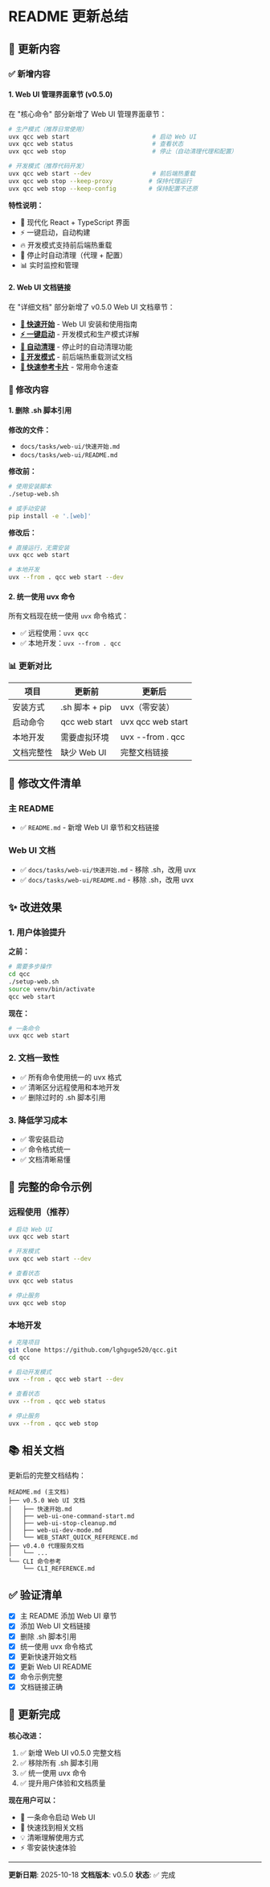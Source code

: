 # README 更新总结

## 📝 更新内容

### ✅ 新增内容

#### 1. Web UI 管理界面章节 (v0.5.0)

在 "核心命令" 部分新增了 Web UI 管理界面章节：

```bash
# 生产模式（推荐日常使用）
uvx qcc web start                       # 启动 Web UI
uvx qcc web status                      # 查看状态
uvx qcc web stop                        # 停止（自动清理代理和配置）

# 开发模式（推荐代码开发）
uvx qcc web start --dev                 # 前后端热重载
uvx qcc web stop --keep-proxy          # 保持代理运行
uvx qcc web stop --keep-config         # 保持配置不还原
```

**特性说明：**
- 🎨 现代化 React + TypeScript 界面
- ⚡ 一键启动，自动构建
- 🔥 开发模式支持前后端热重载
- 🧹 停止时自动清理（代理 + 配置）
- 📊 实时监控和管理

#### 2. Web UI 文档链接

在 "详细文档" 部分新增了 v0.5.0 Web UI 文档章节：

- **[🚀 快速开始](docs/tasks/web-ui/快速开始.md)** - Web UI 安装和使用指南
- **[⚡ 一键启动](docs/tasks/web-ui-one-command-start.md)** - 开发模式和生产模式详解
- **[🧹 自动清理](docs/tasks/web-ui-stop-cleanup.md)** - 停止时的自动清理功能
- **[🔧 开发模式](docs/tasks/web-ui-dev-mode.md)** - 前后端热重载测试文档
- **[📝 快速参考卡片](WEB_START_QUICK_REFERENCE.md)** - 常用命令速查

### 🔄 修改内容

#### 1. 删除 .sh 脚本引用

**修改的文件：**
- `docs/tasks/web-ui/快速开始.md`
- `docs/tasks/web-ui/README.md`

**修改前：**
```bash
# 使用安装脚本
./setup-web.sh

# 或手动安装
pip install -e '.[web]'
```

**修改后：**
```bash
# 直接运行，无需安装
uvx qcc web start

# 本地开发
uvx --from . qcc web start --dev
```

#### 2. 统一使用 uvx 命令

所有文档现在统一使用 `uvx` 命令格式：
- ✅ 远程使用：`uvx qcc`
- ✅ 本地开发：`uvx --from . qcc`

### 📊 更新对比

| 项目 | 更新前 | 更新后 |
|-----|-------|-------|
| 安装方式 | .sh 脚本 + pip | uvx（零安装） |
| 启动命令 | qcc web start | uvx qcc web start |
| 本地开发 | 需要虚拟环境 | uvx --from . qcc |
| 文档完整性 | 缺少 Web UI | 完整文档链接 |

## 📁 修改文件清单

### 主 README
- ✅ `README.md` - 新增 Web UI 章节和文档链接

### Web UI 文档
- ✅ `docs/tasks/web-ui/快速开始.md` - 移除 .sh，改用 uvx
- ✅ `docs/tasks/web-ui/README.md` - 移除 .sh，改用 uvx

## ✨ 改进效果

### 1. 用户体验提升

**之前：**
```bash
# 需要多步操作
cd qcc
./setup-web.sh
source venv/bin/activate
qcc web start
```

**现在：**
```bash
# 一条命令
uvx qcc web start
```

### 2. 文档一致性

- ✅ 所有命令使用统一的 uvx 格式
- ✅ 清晰区分远程使用和本地开发
- ✅ 删除过时的 .sh 脚本引用

### 3. 降低学习成本

- ✅ 零安装启动
- ✅ 命令格式统一
- ✅ 文档清晰易懂

## 🎯 完整的命令示例

### 远程使用（推荐）

```bash
# 启动 Web UI
uvx qcc web start

# 开发模式
uvx qcc web start --dev

# 查看状态
uvx qcc web status

# 停止服务
uvx qcc web stop
```

### 本地开发

```bash
# 克隆项目
git clone https://github.com/lghguge520/qcc.git
cd qcc

# 启动开发模式
uvx --from . qcc web start --dev

# 查看状态
uvx --from . qcc web status

# 停止服务
uvx --from . qcc web stop
```

## 📚 相关文档

更新后的完整文档结构：

```
README.md (主文档)
├── v0.5.0 Web UI 文档
│   ├── 快速开始.md
│   ├── web-ui-one-command-start.md
│   ├── web-ui-stop-cleanup.md
│   ├── web-ui-dev-mode.md
│   └── WEB_START_QUICK_REFERENCE.md
├── v0.4.0 代理服务文档
│   └── ...
└── CLI 命令参考
    └── CLI_REFERENCE.md
```

## ✅ 验证清单

- [x] 主 README 添加 Web UI 章节
- [x] 添加 Web UI 文档链接
- [x] 删除 .sh 脚本引用
- [x] 统一使用 uvx 命令格式
- [x] 更新快速开始文档
- [x] 更新 Web UI README
- [x] 命令示例完整
- [x] 文档链接正确

## 🎉 更新完成

**核心改进：**
1. ✅ 新增 Web UI v0.5.0 完整文档
2. ✅ 移除所有 .sh 脚本引用
3. ✅ 统一使用 uvx 命令
4. ✅ 提升用户体验和文档质量

**现在用户可以：**
- 🚀 一条命令启动 Web UI
- 📖 快速找到相关文档
- 💡 清晰理解使用方式
- ⚡ 零安装快速体验

---

**更新日期**: 2025-10-18
**文档版本**: v0.5.0
**状态**: ✅ 完成
